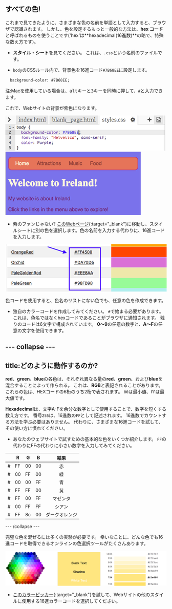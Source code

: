 ## すべての色!

これまで見てきたように、さまざまな色の名前を単語として入力すると、ブラウザで認識されます。 しかし、色を設定するもっと一般的な方法は、**hex コード**と呼ばれるものを使うことです('hex'は**hexadecimal(16進数)**の略で、特殊な数え方です)。

+ **スタイル・シート**を見てください。 これは、`.css`という名前のファイルです。

+ `body`のCSSルール内で、背景色を16進コード`#7B68EE`に設定します。

```html
  background-color: #7B68EE;
```

注:Macを使用している場合は、<kbd>alt</kbd>キーと<kbd>3</kbd>キーを同時に押して、`#`と入力できます。

これで、Webサイトの背景が紫色になります。

![](images/HexColourFirst.png) ![](images/HexColourFirstResult.png)

+ 紫のファンじゃない? [このWebページ](http://dojo.soy/html2-colors){:target="_blank"}に移動し、スタイルシートに別の色を選択します。色の名前を入力する代わりに、16進コードを入力します。 

![](images/ColorNamesHex.png)

色コードを使用すると、色名のリストにない色でも、任意の色を作成できます。

+ 独自のカラーコードを作成してみてください。 `#`で始まる必要があります。 これは、色名ではなくhexコードであることがブラウザに通知されます。 残りのコードは6文字で構成されています。 **0～9**の任意の数字と、**A～F**の任意の文字を使用できます。

## \--- collapse \---

## title:どのように動作するのか?

**red**、**green**、**blue**の各色は、それぞれ異なる量の**red**、**green**、および**blue**を混合することによって作られる。 これは、**RGB**と表記されることがあります。 これらの色は、HEXコードの6桁のうち2桁で表されます。 `00`は最小値、`FF`は最大値です。

**Hexadecimal**は、文字A-Fを余分な数字として使用することで、数字を短くする数え方です。 番号`255`は、16進数の`FF`として記述されます。 16進数でカウントする方法を学ぶ必要はありません。 代わりに、さまざまな16進コードを試して、その使い方に慣れてください。

+ あなたのウェブサイトで試すための基本的な色をいくつか紹介します。 `FF`の代わりにFF</code>の代わりに小さい数字を入力してみてください。

|      | R  | G  | B  |   結果    |
| ---- | -- | -- | -- |:-------:|
| \# | FF | 00 | 00 |    赤    |
| \# | 00 | FF | 00 |    緑    |
| \# | 00 | 00 | FF |    青    |
| \# | FF | FF | 00 |    黄    |
| \# | FF | 00 | FF |  マゼンタ   |
| \# | 00 | FF | FF |   シアン   |
| \# | FF | 8c | 00 | ダークオレンジ |

\--- /collapse \---

完璧な色を混ぜるには多くの実験が必要です。 幸いなことに、どんな色でも16進コードを取得できるオンラインの色選択ツールがたくさんあります。

![](images/W3ColorPicker.png)

+ [このカラーピッカー](http://dojo.soy/html2-color-picker){:target="_blank"}を試して、Webサイトの他のスタイルに使用する16進カラーコードを選択してください。